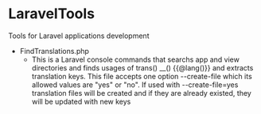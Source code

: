 # LaravelTools
Tools for Laravel applications development

* FindTranslations.php
    * This is a Laravel console commands that searchs app and view directories and finds usages of trans() __() {{@lang()}} and extracts translation keys. This file accepts one option --create-file which its allowed values are "yes" or "no". If used with --create-file=yes translation files will be created and if they are already existed, they will be updated with new keys
